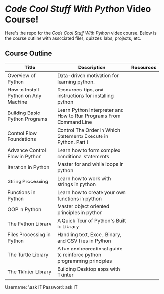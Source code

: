 # *Code Cool Stuff With Python* Video Course!

Here's the repo for the *Code Cool Stuff With Python* video course. Below is the course outline with associated files, quizzes, labs, projects,  etc. 

## Course Outline

| Title | Description       |  Resources  |
|--|--| -- |
| Overview of Python |  Data-driven motivation for learning python.
| How to Install Python on Any Machine  | Resources, tips, and instructions for installing python  |    |
| Building Basic Python Programs | Learn Python Interpreter and How to Run Programs From Command Line |    |
|Control Flow Foundations  | Control The Order in Which Statements Execute in Python. Part I  |    |
| Advance Control Flow in Python | Learn how to form complex conditional statements |    |
|Iteration in Python  | Master for and while loops in python  |    |
|String Processing	| Learn how to work with strings in python	|
| Functions in Python | Learn how to create your own functions in python  |    |
|OOP in Python	| Master object oriented principles in python	|	
|The Python Library	| A Quick Tour of Python's Built in Library	|
| Files Processing in Python	| Handling text, Excel, Binary, and CSV files in Python	|
| The Turtle Library | A fun and recreational guide to reinforce python programming principles	|	|
| The Tkinter Library| Building Desktop apps with Tkinter|


Username: \ask IT
Password: ask IT